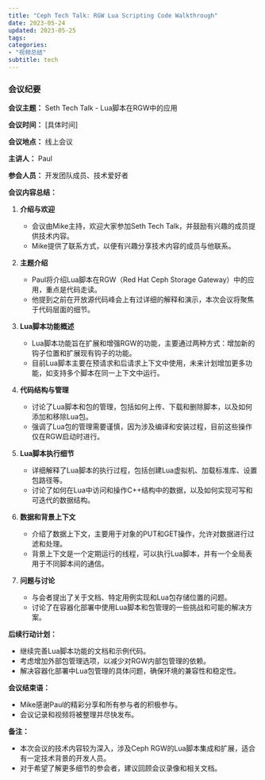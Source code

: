 ```yaml
---
title: "Ceph Tech Talk: RGW Lua Scripting Code Walkthrough"
date: 2023-05-24
updated: 2023-05-25
tags:
categories:
- "视频总结"
subtitle: tech
---
```



### 会议纪要

**会议主题：** Seth Tech Talk - Lua脚本在RGW中的应用

**会议时间：** [具体时间]

**会议地点：** 线上会议

**主讲人：** Paul

**参会人员：** 开发团队成员、技术爱好者

**会议内容总结：**

1. **介绍与欢迎**
   - 会议由Mike主持，欢迎大家参加Seth Tech Talk，并鼓励有兴趣的成员提供技术内容。
   - Mike提供了联系方式，以便有兴趣分享技术内容的成员与他联系。

2. **主题介绍**
   - Paul将介绍Lua脚本在RGW（Red Hat Ceph Storage Gateway）中的应用，重点是代码走读。
   - 他提到之前在开放源代码峰会上有过详细的解释和演示，本次会议将聚焦于代码层面的细节。

3. **Lua脚本功能概述**
   - Lua脚本功能旨在扩展和增强RGW的功能，主要通过两种方式：增加新的钩子位置和扩展现有钩子的功能。
   - 目前Lua脚本主要在预请求和后请求上下文中使用，未来计划增加更多功能，如支持多个脚本在同一上下文中运行。

4. **代码结构与管理**
   - 讨论了Lua脚本和包的管理，包括如何上传、下载和删除脚本，以及如何添加和移除Lua包。
   - 强调了Lua包的管理需要谨慎，因为涉及编译和安装过程，目前这些操作仅在RGW启动时进行。

5. **Lua脚本执行细节**
   - 详细解释了Lua脚本的执行过程，包括创建Lua虚拟机、加载标准库、设置包路径等。
   - 讨论了如何在Lua中访问和操作C++结构中的数据，以及如何实现可写和可迭代的数据结构。

6. **数据和背景上下文**
   - 介绍了数据上下文，主要用于对象的PUT和GET操作，允许对数据进行过滤和处理。
   - 背景上下文是一个定期运行的线程，可以执行Lua脚本，并有一个全局表用于不同脚本间的通信。

7. **问题与讨论**
   - 与会者提出了关于文档、特定用例实现和Lua包存储位置的问题。
   - 讨论了在容器化部署中使用Lua脚本和包管理的一些挑战和可能的解决方案。

**后续行动计划：**
- 继续完善Lua脚本功能的文档和示例代码。
- 考虑增加外部包管理选项，以减少对RGW内部包管理的依赖。
- 解决容器化部署中Lua包管理的具体问题，确保环境的兼容性和稳定性。

**会议结束语：**
- Mike感谢Paul的精彩分享和所有参与者的积极参与。
- 会议记录和视频将被整理并尽快发布。

**备注：**
- 本次会议的技术内容较为深入，涉及Ceph RGW的Lua脚本集成和扩展，适合有一定技术背景的开发人员。
- 对于希望了解更多细节的参会者，建议回顾会议录像和相关文档。